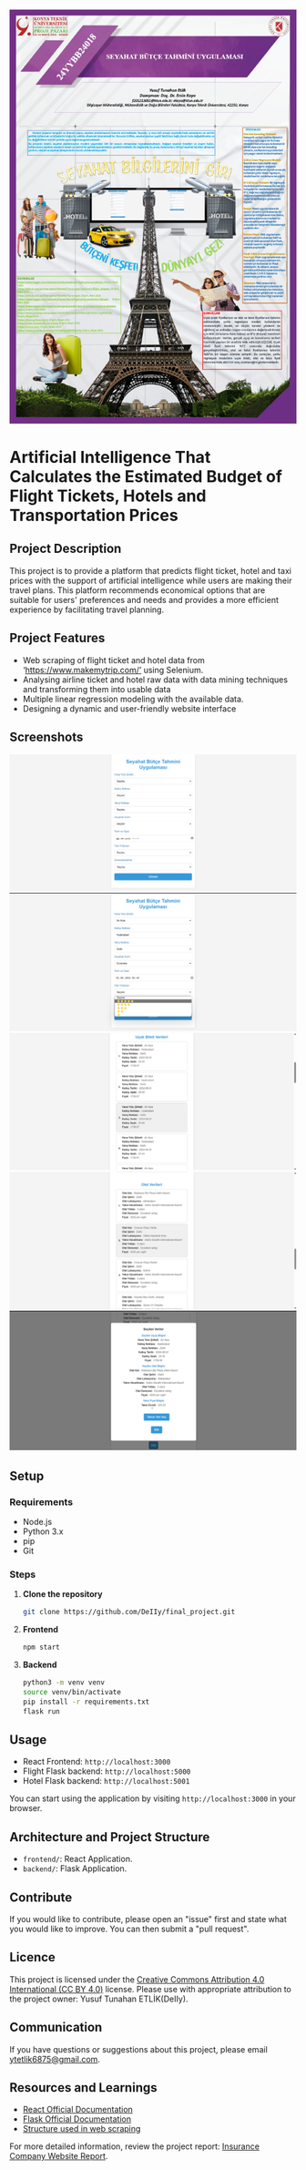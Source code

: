 ![MasterHead](https://github.com/DeIIy/final_project/blob/main/README_Folder/24YYBB24018_Poster.png)

# Artificial Intelligence That Calculates the Estimated Budget of Flight Tickets, Hotels and Transportation Prices

## Project Description

This project is to provide a platform that predicts flight ticket, hotel and taxi prices with the support of artificial intelligence while users are making their travel plans. This platform recommends economical options that are suitable for users' preferences and needs and provides a more efficient experience by facilitating travel planning.

## Project Features

- Web scraping of flight ticket and hotel data from ‘https://www.makemytrip.com/’ using Selenium.
- Analysing airline ticket and hotel raw data with data mining techniques and transforming them into usable data
- Multiple linear regression modeling with the available data.
- Designing a dynamic and user-friendly website interface

## Screenshots

![Screenshots_1](https://github.com/DeIIy/final_project/blob/main/README_Folder/Empty_Interface.png)
![Screenshots_2](https://github.com/DeIIy/final_project/blob/main/README_Folder/Full_Interface.png)
![Screenshots_3](https://github.com/DeIIy/final_project/blob/main/README_Folder/Flight_Datas.png)
![Screenshots_4](https://github.com/DeIIy/final_project/blob/main/README_Folder/Hotel_Datas.png)
![Screenshots_5](https://github.com/DeIIy/final_project/blob/main/README_Folder/Selected_Data.png)

## Setup

### Requirements

- Node.js
- Python 3.x
- pip
- Git

### Steps

1. **Clone the repository**
    ```bash
    git clone https://github.com/DeIIy/final_project.git
    ```

2. **Frontend**
    ```bash
    npm start
    ```

3. **Backend**
    ```bash
    python3 -m venv venv
    source venv/bin/activate
    pip install -r requirements.txt
    flask run
    ```

## Usage
- React Frontend: `http://localhost:3000`
- Flight Flask backend: `http://localhost:5000`
- Hotel Flask backend: `http://localhost:5001`

You can start using the application by visiting `http://localhost:3000` in your browser.

## Architecture and Project Structure

- `frontend/`: React Application.
- `backend/`: Flask Application.

## Contribute

If you would like to contribute, please open an "issue" first and state what you would like to improve. You can then submit a "pull request".


## Licence
This project is licensed under the [Creative Commons Attribution 4.0 International (CC BY 4.0)](https://creativecommons.org/licenses/by/4.0/) license. Please use with appropriate attribution to the project owner: Yusuf Tunahan ETLİK(DeIIy).

## Communication
If you have questions or suggestions about this project, please email [ytetlik6875@gmail.com](mailto:ytetlik6875@gmail.com).

## Resources and Learnings
- [React Official Documentation](https://reactjs.org/docs/getting-started.html)
- [Flask Official Documentation](https://flask.palletsprojects.com/)
- [Structure used in web scraping](https://github.com/andrew-geeks/MakeMyTrip-scraper)

For more detailed information, review the project report: [Insurance Company Website Report](https://github.com/DeIIy/final_project/blob/main/README_Folder/Bitirme_Projesi_Raporu.pdf).
